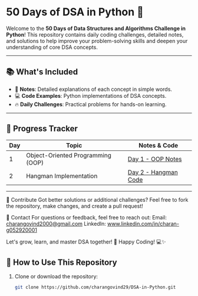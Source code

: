 # 50 Days of DSA in Python 🚀  

Welcome to the **50 Days of Data Structures and Algorithms Challenge in Python**! This repository contains daily coding challenges, detailed notes, and solutions to help improve your problem-solving skills and deepen your understanding of core DSA concepts.

---

## 📚 What's Included
- 📝 **Notes**: Detailed explanations of each concept in simple words.
- 💻 **Code Examples**: Python implementations of DSA concepts.
- 🔥 **Daily Challenges**: Practical problems for hands-on learning.

---

## 📅 Progress Tracker
| Day | Topic                              | Notes & Code                   |
|-----|------------------------------------|---------------------------------|
| 1   | Object-Oriented Programming (OOP) | [Day 1 - OOP Notes]([(https://github.com/charangovind29/DSA-in-Python/blob/main/Notes%20on%20ObjectOrientedProgramming.pdf)]) |
| 2   | Hangman Implementation            | [Day 2 - Hangman Code]([https://github.com/charangovind29/DSA-in-Python/tree/main](https://github.com/charangovind29/DSA-in-Python/blob/main/OOPs%20Hangman%20Project.py)) |

---

🤝 Contribute
Got better solutions or additional challenges? Feel free to fork the repository, make changes, and create a pull request!

📧 Contact
For questions or feedback, feel free to reach out:
Email: charangovind2000@gmail.com
LinkedIn: www.linkedin.com/in/charan-g052920001

Let's grow, learn, and master DSA together! 🌟
Happy Coding! 💻✨

## 🚀 How to Use This Repository
1. Clone or download the repository:
   ```bash
   git clone https://github.com/charangovind29/DSA-in-Python.git
